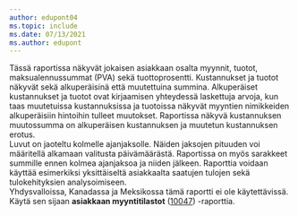 ```yaml
---
author: edupont04
ms.topic: include
ms.date: 07/13/2021
ms.author: edupont
---
```

Tässä raportissa näkyvät jokaisen asiakkaan osalta myynnit, tuotot, maksualennussummat (PVA) sekä tuottoprosentti. Kustannukset ja tuotot näkyvät sekä alkuperäisinä että muutettuina summina. Alkuperäiset kustannukset ja tuotot ovat kirjaamisen yhteydessä laskettuja arvoja, kun taas muutetuissa kustannuksissa ja tuotoissa näkyvät myyntien nimikkeiden alkuperäisiin hintoihin tulleet muutokset. Raportissa näkyvä kustannuksen muutossumma on alkuperäisen kustannuksen ja muutetun kustannuksen erotus.<br>Luvut on jaoteltu kolmelle ajanjaksolle. Näiden jaksojen pituuden voi määritellä alkamaan valitusta päivämäärästä. Raportissa on myös sarakkeet summille ennen kolmea ajanjaksoa ja niiden jälkeen. Raporttia voidaan käyttää esimerkiksi yksittäiseltä asiakkaalta saatujen tulojen sekä tulokehityksien analysoimiseen.<br>Yhdysvalloissa, Kanadassa ja Meksikossa tämä raportti ei ole käytettävissä. Käytä sen sijaan **asiakkaan myyntitilastot** ([10047](https://businesscentral.dynamics.com?report=10047)) -raporttia.

